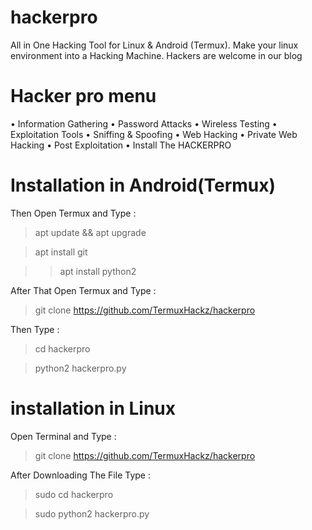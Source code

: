 # hackerpro
All in One Hacking Tool for Linux &amp; Android (Termux). Make your linux environment into a Hacking Machine. Hackers are welcome in our blog

# Hacker pro menu

• Information Gathering
• Password Attacks
• Wireless Testing
• Exploitation Tools
• Sniffing & Spoofing
• Web Hacking
• Private Web Hacking
• Post Exploitation
• Install The HACKERPRO

# Installation in Android(Termux)

Then Open Termux and Type : 

> apt update && apt upgrade

> apt install git 

>> apt install python2

After That Open Termux and Type : 

> git clone https://github.com/TermuxHackz/hackerpro

Then Type :
> cd hackerpro 

> python2 hackerpro.py


# installation in Linux

Open Terminal and Type :

> git clone https://github.com/TermuxHackz/hackerpro

After Downloading The File Type : 

> sudo cd hackerpro 

> sudo python2 hackerpro.py
